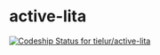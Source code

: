active-lita
===========
[ ![Codeship Status for
tielur/active-lita](https://www.codeship.io/projects/40fdf0d0-00a4-0132-2e17-46a87efc1097/status)](https://www.codeship.io/projects/30017)
